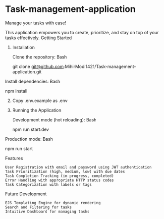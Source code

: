 # Task-management-application

Manage your tasks with ease!

This application empowers you to create, prioritize, and stay on top of your tasks effectively.
Getting Started

1. Installation

    Clone the repository:
    Bash

    git clone git@github.com:MihirModi1421/Task-management-application.git

    

Install dependencies:
Bash

npm install

2. Copy .env.example as .env 

3. Running the Application

    Development mode (hot reloading):
    Bash

    npm run start:dev

    

Production mode:
Bash

npm run start



Features

    User Registration with email and password using JWT authentication
    Task Prioritization (high, medium, low) with due dates
    Task Completion Tracking (in progress, completed)
    Error Handling with appropriate HTTP status codes
    Task Categorization with labels or tags

Future Development

    EJS Templating Engine for dynamic rendering
    Search and Filtering for tasks
    Intuitive Dashboard for managing tasks
